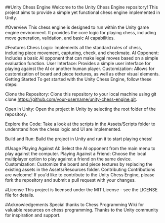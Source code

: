 ##Unity Chess Engine
Welcome to the Unity Chess Engine repository! This project aims to provide a simple yet functional chess engine implemented in Unity.

#Overview
This chess engine is designed to run within the Unity game engine environment. It provides the core logic for playing chess, including move generation, validation, and basic AI capabilities.

#Features
Chess Logic: Implements all the standard rules of chess, including piece movement, capturing, check, and checkmate.
AI Opponent: Includes a basic AI opponent that can make legal moves based on a simple evaluation function.
User Interface: Provides a simple user interface for playing against the AI or another human player.
Customization: Allows for customization of board and piece textures, as well as other visual elements.
Getting Started
To get started with the Unity Chess Engine, follow these steps:

Clone the Repository: Clone this repository to your local machine using git clone https://github.com/your-username/unity-chess-engine.git.

Open in Unity: Open the project in Unity by selecting the root folder of the repository.

Explore the Code: Take a look at the scripts in the Assets/Scripts folder to understand how the chess logic and UI are implemented.

Build and Run: Build the project in Unity and run it to start playing chess!

#Usage
Playing Against AI: Select the AI opponent from the main menu to play against the computer.
Playing Against a Friend: Choose the local multiplayer option to play against a friend on the same device.
Customization: Customize the board and piece textures by replacing the existing assets in the Assets/Resources folder.
Contributing
Contributions are welcome! If you'd like to contribute to the Unity Chess Engine, please fork the repository and submit a pull request with your changes.

#License
This project is licensed under the MIT License - see the LICENSE file for details.

#Acknowledgements
Special thanks to Chess Programming Wiki for valuable resources on chess programming.
Thanks to the Unity community for inspiration and support.
